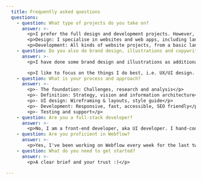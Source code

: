 ```yaml
---
  title: Frequently asked questions
  questions:
    - question: What type of projects do you take on?
      answer: >-
        <p>I prefer the full design and development projects. However, I also provide both as standalone services.</p>
        <p>Design: I specialise in websites and web apps, including landing pages, marketing sites, eCommerce, SaaS apps and widgets. I cover various industries, including fashion, food, finance, health, education and tech.</p>
        <p>Development: All kinds of website projects, from a basic landing page to multi-page company sites, unless it requires app features like login and user management.</p>
    - question: Do you also do brand design, illustrations and copywriting?
      answer: >-
        <p>I have done some brand design and illustrations as additional services. E.g. example-1, example-2.</p>

        <p>I like to focus on the things I do best, i.e. UX/UI design. If the project requires specialists, I have a trusted network of partners who are excellent at those skills.</p>
    - question: What is your process and approach?
      answer: >-
        <p>- The foundation: Challenges, research and analysis</p>
        <p>- Definition: Strategy, vision and information architecture</p>
        <p>- UI design: Wireframing & layouts, style guide</p>
        <p>- Development: Responsive, fast, accessible, SEO friendly</p>
        <p>- Testing and support</p>
    - question: Are you a full-stack developer?
      answer: >-
        <p>No, I am a front-end developer, aka UI developer. I hand-code websites from scratch. Usually, I use Gatsbyjs (Reactjs) as a front-end tool and connect it with Sanity, a lightweight and intuitive CMS (Content management system). My focus is on interactive micro animations and transitions.</p>
    - question: Are you proficient in Webflow?
      answer: >-
        <p>Yes, I've been working on Webflow every week for the last two years. I have done a bunch of marketing sites for manual.co.</p>
    - question: What do you need to get started?
      answer: >-
        <p>A clear brief and your trust :)</p>

---
```

